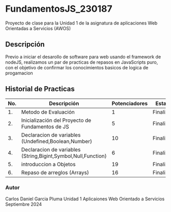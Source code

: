 # FundamentosJS_230187
Proyecto de clase para la Unidad 1 de la asignatura de aplicaciones Web Orientadas a Servicios (AWOS)

## Descripción  
Previo a iniciar el desarollo de software para web usando el framework de nodeJS, realizamos un par de practicas de repasos en JavaScripts puro, con el objetivo de confirmar los conocimientos basicos de logica de progamacion 

## Historial de Practicas
|No.|Descripción|Potenciadores|Estatus|
|--|--|--|--|
|1.|Metodo de Evaluación|1|Finalizada|
|2.|Inicialización del Proyecto de Fundamentos de JS|5|Finalizada|
|3.|Declaracion de variables (Undefined,Boolean,Number)|10|Finalizada|
|4.|Declaracion de variables (String,Bigint,Symbol,Null,Function)|6|Finalizada|
|5.|introduccion a Objetos|19|Finalizada|
|6.|Repaso de arreglos (Arrays)|16|Finalizada|
### Autor
Carlos Daniel Garcia Pluma 
Unidad 1
Aplicaiones Web Orientado a Servicios
Septiembre 2024
